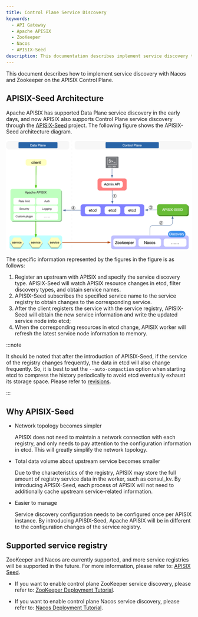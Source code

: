 ```yaml
---
title: Control Plane Service Discovery
keywords:
  - API Gateway
  - Apache APISIX
  - ZooKeeper
  - Nacos
  - APISIX-Seed
description: This documentation describes implement service discovery through Nacos and ZooKeeper on the API Gateway APISIX Control Plane.
---
```


<!--
#
# Licensed to the Apache Software Foundation (ASF) under one or more
# contributor license agreements.  See the NOTICE file distributed with
# this work for additional information regarding copyright ownership.
# The ASF licenses this file to You under the Apache License, Version 2.0
# (the "License"); you may not use this file except in compliance with
# the License.  You may obtain a copy of the License at
#
#     http://www.apache.org/licenses/LICENSE-2.0
#
# Unless required by applicable law or agreed to in writing, software
# distributed under the License is distributed on an "AS IS" BASIS,
# WITHOUT WARRANTIES OR CONDITIONS OF ANY KIND, either express or implied.
# See the License for the specific language governing permissions and
# limitations under the License.
#
-->

This document describes how to implement service discovery with Nacos and Zookeeper on the APISIX Control Plane.

## APISIX-Seed Architecture

Apache APISIX has supported Data Plane service discovery in the early days, and now APISIX also supports Control Plane service discovery through the [APISIX-Seed](https://github.com/api7/apisix-seed) project. The following figure shows the APISIX-Seed architecture diagram.

![control-plane-service-discovery](../../../assets/images/control-plane-service-discovery.png)

The specific information represented by the figures in the figure is as follows:

1. Register an upstream with APISIX and specify the service discovery type. APISIX-Seed will watch APISIX resource changes in etcd, filter discovery types, and obtain service names.
2. APISIX-Seed subscribes the specified service name to the service registry to obtain changes to the corresponding service.
3. After the client registers the service with the service registry, APISIX-Seed will obtain the new service information and write the updated service node into etcd;
4. When the corresponding resources in etcd change, APISIX worker will refresh the latest service node information to memory.

:::note

It should be noted that after the introduction of APISIX-Seed, if the service of the registry changes frequently, the data in etcd will also change frequently. So, it is best to set the `--auto-compaction` option when starting etcd to compress the history periodically to avoid etcd eventually exhaust its storage space. Please refer to [revisions](https://etcd.io/docs/v3.5/learning/api/#revisions).

:::

## Why APISIX-Seed

- Network topology becomes simpler

  APISIX does not need to maintain a network connection with each registry, and only needs to pay attention to the configuration information in etcd. This will greatly simplify the network topology.

- Total data volume about upstream service becomes smaller

  Due to the characteristics of the registry, APISIX may store the full amount of registry service data in the worker, such as consul_kv. By introducing APISIX-Seed, each process of APISIX will not need to additionally cache upstream service-related information.

- Easier to manage

  Service discovery configuration needs to be configured once per APISIX instance. By introducing APISIX-Seed, Apache APISIX will be in different to the configuration changes of the service registry.

## Supported service registry

ZooKeeper and Nacos are currently supported, and more service registries will be supported in the future. For more information, please refer to: [APISIX Seed](https://github.com/api7/apisix-seed#apisix-seed-for-apache-apisix).

- If you want to enable control plane ZooKeeper service discovery, please refer to: [ZooKeeper Deployment Tutorial](https://github.com/api7/apisix-seed/blob/main/docs/en/latest/zookeeper.md).

- If you want to enable control plane Nacos service discovery, please refer to: [Nacos Deployment Tutorial](https://github.com/api7/apisix-seed/blob/main/docs/en/latest/zookeeper.md).
